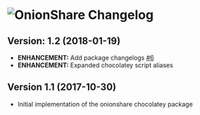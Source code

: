 # ![OnionShare Changelog](https://img.shields.io/badge/OnionShare-Package%20Changelog-blue.svg?style=for-the-badge)

## Version: 1.2 (2018-01-19)
- **ENHANCEMENT:** Add package changelogs [#6](https://github.com/AdmiringWorm/chocolatey-packages/issues/6)
- **ENHANCEMENT:** Expanded chocolatey script aliases

## Version 1.1 (2017-10-30)
- Initial implementation of the onionshare chocolatey package
